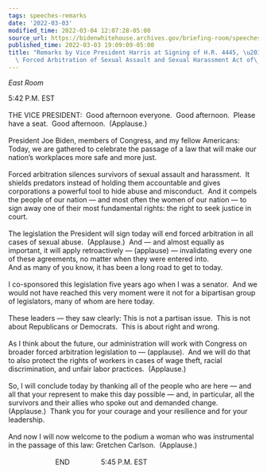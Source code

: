 ```yaml
---
tags: speeches-remarks
date: '2022-03-03'
modified_time: 2022-03-04 12:07:28-05:00
source_url: https://bidenwhitehouse.archives.gov/briefing-room/speeches-remarks/2022/03/03/remarks-by-vice-president-harris-at-signing-of-h-r-4445-ending-the-forced-arbitration-of-sexual-assault-and-sexual-harassment-act-of-2021/
published_time: 2022-03-03 19:09:09-05:00
title: "Remarks by Vice President Harris at Signing of H.R. 4445, \u201CEnding the\
  \ Forced Arbitration of Sexual Assault and Sexual Harassment Act of\_2021\u201D"
---
```

 
*East Room*

5:42 P.M. EST  
   
THE VICE PRESIDENT:  Good afternoon everyone.  Good afternoon.  Please
have a seat.  Good afternoon.  (Applause.)   
   
President Joe Biden, members of Congress, and my fellow Americans:
Today, we are gathered to celebrate the passage of a law that will make
our nation’s workplaces more safe and more just.  
   
Forced arbitration silences survivors of sexual assault and harassment. 
It shields predators instead of holding them accountable and gives
corporations a powerful tool to hide abuse and misconduct.  And it
compels the people of our nation — and most often the women of our
nation — to sign away one of their most fundamental rights: the right to
seek justice in court.  
   
The legislation the President will sign today will end forced
arbitration in all cases of sexual abuse.  (Applause.)  And — and almost
equally as important, it will apply retroactively — (applause) —
invalidating every one of these agreements, no matter when they were
entered into.  
And as many of you know, it has been a long road to get to today.    
   
I co-sponsored this legislation five years ago when I was a senator. 
And we would not have reached this very moment were it not for a
bipartisan group of legislators, many of whom are here today.  
   
These leaders — they saw clearly: This is not a partisan issue.  This is
not about Republicans or Democrats.  This is about right and wrong.  
   
As I think about the future, our administration will work with Congress
on broader forced arbitration legislation to — (applause).  And we will
do that to also protect the rights of workers in cases of wage theft,
racial discrimination, and unfair labor practices.  (Applause.)   
   
So, I will conclude today by thanking all of the people who are here —
and all that your represent to make this day possible — and, in
particular, all the survivors and their allies who spoke out and
demanded change.  (Applause.)  Thank you for your courage and your
resilience and for your leadership.    
   
And now I will now welcome to the podium a woman who was instrumental in
the passage of this law: Gretchen Carlson.  (Applause.)   
   
                        END                5:45 P.M. EST  
 
